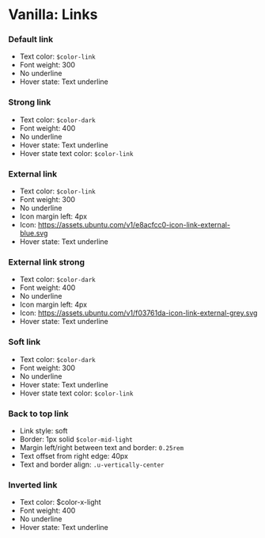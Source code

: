 # Vanilla: Links

### Default link
- Text color: `$color-link`
- Font weight: 300
- No underline
- Hover state: Text underline

### Strong link
- Text color: `$color-dark`
- Font weight: 400
- No underline
- Hover state: Text underline
- Hover state text color: `$color-link`

### External link
- Text color: `$color-link`
- Font weight: 300
- No underline
- Icon margin left: 4px
- Icon: https://assets.ubuntu.com/v1/e8acfcc0-icon-link-external-blue.svg
- Hover state: Text underline

### External link strong
- Text color: `$color-dark`
- Font weight: 400
- No underline
- Icon margin left: 4px
- Icon: https://assets.ubuntu.com/v1/f03761da-icon-link-external-grey.svg
- Hover state: Text underline

### Soft link
- Text color: `$color-dark`
- Font weight: 300
- No underline
- Hover state: Text underline
- Hover state text color: `$color-link`

### Back to top link
- Link style: soft
- Border: 1px solid `$color-mid-light`
- Margin left/right between text and border: `0.25rem`
- Text offset from right edge: 40px
- Text and border align: `.u-vertically-center`

### Inverted link
- Text color: $color-x-light
- Font weight: 400
- No underline
- Hover state: Text underline
